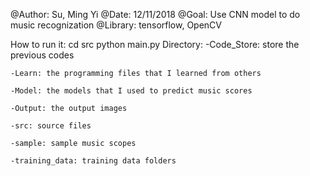 @Author: Su, Ming Yi
@Date: 12/11/2018
@Goal:
	Use CNN model to do music recognization
@Library: tensorflow, OpenCV

How to run it:
	cd src
	python main.py
Directory:
	-Code_Store: store the previous codes
	
	-Learn: the programming files that I learned from others
	
	-Model: the models that I used to predict music scores
	
	-Output: the output images
	
	-src: source files
	
	-sample: sample music scopes
	
	-training_data: training data folders
	